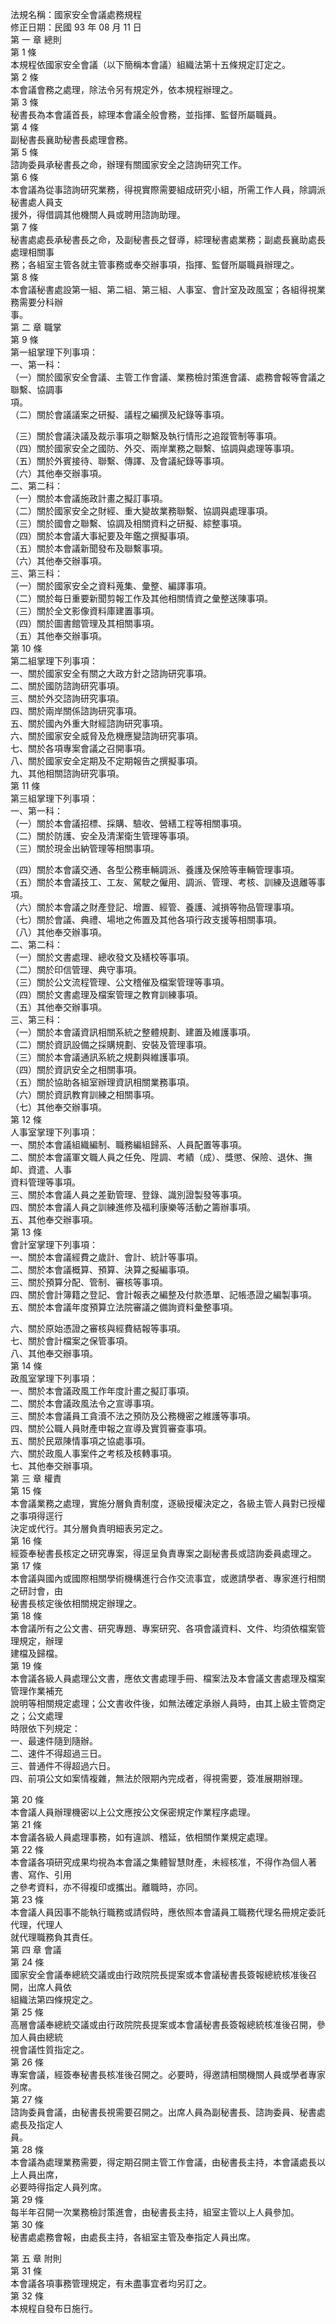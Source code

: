 法規名稱：國家安全會議處務規程  
修正日期：民國 93 年 08 月 11 日  
第 一 章 總則  
第 1 條  
本規程依國家安全會議（以下簡稱本會議）組織法第十五條規定訂定之。  
第 2 條  
本會議會務之處理，除法令另有規定外，依本規程辦理之。  
第 3 條  
秘書長為本會議首長，綜理本會議全般會務，並指揮、監督所屬職員。  
第 4 條  
副秘書長襄助秘書長處理會務。  
第 5 條  
諮詢委員承秘書長之命，辦理有關國家安全之諮詢研究工作。  
第 6 條  
本會議為從事諮詢研究業務，得視實際需要組成研究小組，所需工作人員，除調派秘書處人員支  
援外，得借調其他機關人員或聘用諮詢助理。  
第 7 條  
秘書處處長承秘書長之命，及副秘書長之督導，綜理秘書處業務；副處長襄助處長處理相關事  
務；各組室主管各就主管事務或奉交辦事項，指揮、監督所屬職員辦理之。  
第 8 條  
本會議秘書處設第一組、第二組、第三組、人事室、會計室及政風室；各組得視業務需要分科辦  
事。  
第 二 章 職掌  
第 9 條  
第一組掌理下列事項：  
一、第一科：  
（一）關於國家安全會議、主管工作會議、業務檢討策進會議、處務會報等會議之聯繫、協調事  
項。  
（二）關於會議議案之研擬、議程之編撰及紀錄等事項。  


（三）關於會議決議及裁示事項之聯繫及執行情形之追蹤管制等事項。  
（四）關於國家安全之國防、外交、兩岸業務之聯繫、協調與處理等事項。  
（五）關於外賓接待、聯繫、傳譯、及會議紀錄等事項。  
（六）其他奉交辦事項。  
二、第二科：  
（一）關於本會議施政計畫之擬訂事項。  
（二）關於國家安全之財經、重大變故業務聯繫、協調與處理事項。  
（三）關於國會之聯繫、協調及相關資料之研擬、綜整事項。  
（四）關於本會議大事紀要及年鑑之撰擬事項。  
（五）關於本會議新聞發布及聯繫事項。  
（六）其他奉交辦事項。  
三、第三科：  
（一）關於國家安全之資料蒐集、彙整、編譯事項。  
（二）關於每日重要新聞剪報工作及其他相關情資之彙整送陳事項。  
（三）關於全文影像資料庫建置事項。  
（四）關於圖書館管理及其相關事項。  
（五）其他奉交辦事項。  
第 10 條  
第二組掌理下列事項：  
一、關於國家安全有關之大政方針之諮詢研究事項。  
二、關於國防諮詢研究事項。  
三、關於外交諮詢研究事項。  
四、關於兩岸關係諮詢研究事項。  
五、關於國內外重大財經諮詢研究事項。  
六、關於國家安全威脅及危機應變諮詢研究事項。  
七、關於各項專案會議之召開事項。  
八、關於國家安全定期及不定期報告之撰擬事項。  
九、其他相關諮詢研究事項。  
第 11 條  
第三組掌理下列事項：  
一、第一科：  
（一）關於本會議招標、採購、驗收、營繕工程等相關事項。  
（二）關於防護、安全及清潔衛生管理等事項。  
（三）關於現金出納管理等相關事項。  


（四）關於本會議交通、各型公務車輛調派、養護及保險等車輛管理事項。  
（五）關於本會議技工、工友、駕駛之僱用、調派、管理、考核、訓練及退離等事項。  
（六）關於本會議之財產登記、增置、經管、養護、減損等物品管理事項。  
（七）關於會議、典禮、場地之佈置及其他各項行政支援等相關事項。  
（八）其他奉交辦事項。  
二、第二科：  
（一）關於文書處理、總收發文及繕校等事項。  
（二）關於印信管理、典守事項。  
（三）關於公文流程管理、公文稽催及檔案管理等事項。  
（四）關於文書處理及檔案管理之教育訓練事項。  
（五）其他奉交辦事項。  
三、第三科：  
（一）關於本會議資訊相關系統之整體規劃、建置及維護事項。  
（二）關於資訊設備之採購規劃、安裝及管理事項。  
（三）關於本會議通訊系統之規劃與維護事項。  
（四）關於資訊安全之相關事項。  
（五）關於協助各組室辦理資訊相關業務事項。  
（六）關於資訊教育訓練之相關事項。  
（七）其他奉交辦事項。  
第 12 條  
人事室掌理下列事項：  
一、關於本會議組織編制、職務編組歸系、人員配置等事項。  
二、關於本會議軍文職人員之任免、陞調、考績（成）、獎懲、保險、退休、撫卹、資遣、人事  
資料管理等事項。  
三、關於本會議人員之差勤管理、登錄、識別證製發等事項。  
四、關於本會議人員之訓練進修及福利康樂等活動之籌辦事項。  
五、其他奉交辦事項。  
第 13 條  
會計室掌理下列事項：  
一、關於本會議經費之歲計、會計、統計等事項。  
二、關於本會議概算、預算、決算之擬編事項。  
三、關於預算分配、管制、審核等事項。  
四、關於會計簿籍之登記、會計報表之編整及付款憑單、記帳憑證之編製事項。  
五、關於本會議年度預算立法院審議之備詢資料彙整事項。  


六、關於原始憑證之審核與經費結報等事項。  
七、關於會計檔案之保管事項。  
八、其他奉交辦事項。  
第 14 條  
政風室掌理下列事項：  
一、關於本會議政風工作年度計畫之擬訂事項。  
二、關於本會議政風法令之宣導事項。  
三、關於本會議員工貪瀆不法之預防及公務機密之維護等事項。  
四、關於公職人員財產申報之宣導及實質審查事項。  
五、關於民眾陳情事項之協處事項。  
六、關於政風人事案件之考核及核轉事項。  
七、其他奉交辦事項。  
第 三 章 權責  
第 15 條  
本會議業務之處理，實施分層負責制度，逐級授權決定之，各級主管人員對已授權之事項得逕行  
決定或代行。其分層負責明細表另定之。  
第 16 條  
經簽奉秘書長核定之研究專案，得逕呈負責專案之副秘書長或諮詢委員處理之。  
第 17 條  
本會議與國內或國際相關學術機構進行合作交流事宜，或邀請學者、專家進行相關之研討會，由  
秘書長核定後依相關規定辦理之。  
第 18 條  
本會議所有之公文書、研究專題、專案研究、各項會議資料、文件、均須依檔案管理規定，辦理  
建檔及歸檔。  
第 19 條  
本會議各級人員處理公文書，應依文書處理手冊、檔案法及本會議文書處理及檔案管理作業補充  
說明等相關規定處理；公文書收件後，如無法確定承辦人員時，由其上級主管商定之；公文處理  
時限依下列規定：  
一、最速件隨到隨辦。  
二、速件不得超過三日。  
三、普通件不得超過六日。  
四、前項公文如案情複雜，無法於限期內完成者，得視需要，簽准展期辦理。  


第 20 條  
本會議人員辦理機密以上公文應按公文保密規定作業程序處理。  
第 21 條  
本會議各級人員處理事務，如有違誤、稽延，依相關作業規定處理。  
第 22 條  
本會議各項研究成果均視為本會議之集體智慧財產，未經核准，不得作為個人著書、寫作、引用  
之參考資料，亦不得複印或攜出。離職時，亦同。  
第 23 條  
本會議人員因事不能執行職務或請假時，應依照本會議員工職務代理名冊規定委託代理，代理人  
就代理職務負其責任。  
第 四 章 會議  
第 24 條  
國家安全會議奉總統交議或由行政院院長提案或本會議秘書長簽報總統核准後召開，出席人員依  
組織法第四條規定之。  
第 25 條  
高層會議奉總統交議或由行政院院長提案或本會議秘書長簽報總統核准後召開，參加人員由總統  
視會議性質指定之。  
第 26 條  
專案會議，經簽奉秘書長核准後召開之。必要時，得邀請相關機關人員或學者專家列席。  
第 27 條  
諮詢委員會議，由秘書長視需要召開之。出席人員為副秘書長、諮詢委員、秘書處處長及指定人  
員。  
第 28 條  
本會議為處理業務需要，得定期召開主管工作會議，由秘書長主持，本會議處長以上人員出席，  
必要時得指定人員列席。  
第 29 條  
每半年召開一次業務檢討策進會，由秘書長主持，組室主管以上人員參加。  
第 30 條  
秘書處處務會報，由處長主持，各組室主管及奉指定人員出席。  


第 五 章 附則  
第 31 條  
本會議各項事務管理規定，有未盡事宜者均另訂之。  
第 32 條  
本規程自發布日施行。  


